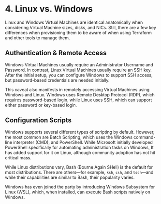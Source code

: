 # 4. Linux vs. Windows

Linux and Windows Virtual Machines are identical anatomically when considering Virtual Machine sizes, disks, and NICs. Still, there are a few key differences when provisioning them to be aware of when using Terraform and other tools to manage them.

## Authentication & Remote Access
Windows Virtual Machines usually require an Administrator Username and Password. In contrast, Linux Virtual Machines usually require an SSH key. After the initial setup, you can configure Windows to support SSH access, but password-based credentials are needed initially.

This caveat also manifests in remotely accessing Virtual Machines using Windows and Linux. Windows uses Remote Desktop Protocol (RDP), which requires password-based login, while Linux uses SSH, which can support either password or key-based login.

## Configuration Scripts
Windows supports several different types of scripting by default. However, the most common are Batch Scripting, which uses the Windows command-line interpreter (CMD), and PowerShell. While Microsoft initially developed PowerShell specifically for automating administration tasks on Windows, It has added support for it on Linux, although community adoption has not hit critical mass.

While Linux distributions vary, Bash (Bourne Again SHell) is the default for most distributions. There are others—for example, `ksh`, `csh`, and `tsch`—and while their capabilities are similar to Bash, their popularity varies. 

Windows has even joined the party by introducing Windows Subsystem for Linux (WSL), which, when installed, can execute Bash scripts natively on Windows.